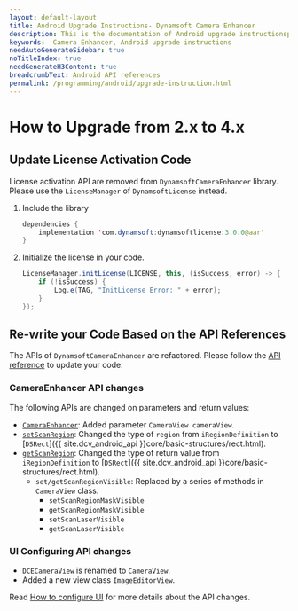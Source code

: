```yaml
---
layout: default-layout
title: Android Upgrade Instructions- Dynamsoft Camera Enhancer
description: This is the documentation of Android upgrade instructionspage of Dynamsoft Camera Enhancer.
keywords:  Camera Enhancer, Android upgrade instructions
needAutoGenerateSidebar: true
noTitleIndex: true
needGenerateH3Content: true
breadcrumbText: Android API references
permalink: /programming/android/upgrade-instruction.html
---
```


# How to Upgrade from 2.x to 4.x

## Update License Activation Code

License activation API are removed from `DynamsoftCameraEnhancer` library. Please use the `LicenseManager` of `DynamsoftLicense` instead.

1. Include the library

   ```java
   dependencies {
       implementation 'com.dynamsoft:dynamsoftlicense:3.0.0@aar'
   }
   ```

2. Initialize the license in your code.

   ```java
   LicenseManager.initLicense(LICENSE, this, (isSuccess, error) -> {
       if (!isSuccess) {
           Log.e(TAG, "InitLicense Error: " + error);
       }
   });
   ```

## Re-write your Code Based on the API References

The APIs of `DynamsoftCameraEnhancer` are refactored. Please follow the [API reference](api-reference.md) to update your code.

### CameraEnhancer API changes

The following APIs are changed on parameters and return values:

* [`CameraEnhancer`](primary-api/camera-enhancer.html#cameraenhancer): Added parameter `CameraView cameraView`.
* [`setScanRegion`](primary-api/camera-enhancer.html#setscanregion): Changed the type of `region` from `iRegionDefinition` to [`DSRect`]({{ site.dcv_android_api }}core/basic-structures/rect.html).
* [`getScanRegion`](primary-api/camera-enhancer.html#getscanregion): Changed the type of return value from `iRegionDefinition` to [`DSRect`]({{ site.dcv_android_api }}core/basic-structures/rect.html).
  * `set/getScanRegionVisible`: Replaced by a series of methods in `CameraView` class.
    * `setScanRegionMaskVisible`
    * `getScanRegionMaskVisible`
    * `setScanLaserVisible`
    * `getScanLaserVisible`

### UI Configuring API changes

* `DCECameraView` is renamed to `CameraView`.
* Added a new view class `ImageEditorView`.

Read [How to configure UI](guide/ui-configurations.html) for more details about the API changes.
